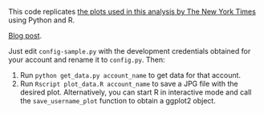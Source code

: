 This code replicates [the plots used in this analysis by The New York 
Times](https://www.nytimes.com/interactive/2018/01/27/technology/social-media-bots.html) 
using Python and R.

[Blog 
post](https://rinzewind.org/blog-en/2018/replicating-the-new-york-times-bot-twitter-analysis-with-r-and-python.html).

Just edit `config-sample.py` with the development credentials obtained for your 
account and rename it to `config.py`. Then:

1. Run `python get_data.py account_name` to get data for that account.
2. Run `Rscript plot_data.R account_name` to save a JPG file with the desired 
   plot. Alternatively, you can start R in interactive mode and call the 
   `save_username_plot` function to obtain a ggplot2 object.
